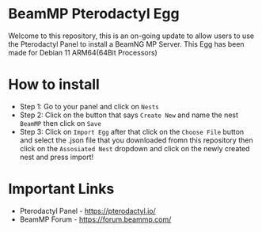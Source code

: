 <h1>BeamMP Pterodactyl Egg</h1>

Welcome to this repository, this is an on-going update to allow users to use the Pterodactyl Panel to install a BeamNG MP Server. This Egg has been made for Debian 11 ARM64(64Bit Processors)

<h1>How to install</h1>

- Step 1:
  Go to your panel and click on ``Nests``
- Step 2:
  Click on the button that says ``Create New`` and name the nest ``BeamMP`` then click on ``Save``
- Step 3:
  Click on ``Import Egg`` after that click on the ``Choose File`` button and select the .json file that you downloaded fromn this repository then click on the ``Assosiated Nest`` dropdown and click on the newly created nest and press import!

<h1>Important Links</h1>

- Pterodactyl Panel - https://pterodactyl.io/
- BeamMP Forum - https://forum.beammp.com/

